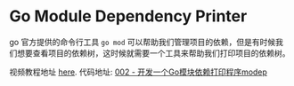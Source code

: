 # Go Module Dependency Printer

go 官方提供的命令行工具 `go mod` 可以帮助我们管理项目的依赖，但是有时候我们想要查看项目的依赖树，这时候就需要一个工具来帮助我们打印项目的依赖树。

视频教程地址 [here](https://www.bilibili.com/video/BV1Cu6BYQEdx).
代码地址: [002 - 开发一个Go模块依赖打印程序modep](https://github.com/dev-artist-cn/modep)